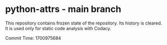 # python-attrs - main branch

This repository contains frozen state of the repository.
Its history is cleared. It is used only for static code
analysis with Codacy.

Commit Time: 1700975684